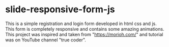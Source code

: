 # slide-responsive-form-js
This is a simple registration and login form developed in html css and js. This form is completely responsive and contains some amazing animations. This project was inspired and taken from "https://morioh.com/"  and tutorial was on YouTube channel "true coder".
